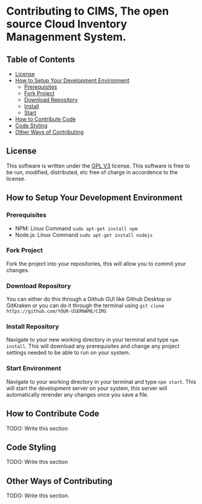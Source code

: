 # Contributing to CIMS, The open source Cloud Inventory Managenment System.

## Table of Contents

- [License](#license)
- [How to Setup Your Development Environment](#how-to-setup-your-development-environment)
  - [Prerequisites](#prerequisites)
  - [Fork Project](#fork-project)
  - [Download Repository](#download-repository)
  - [Install](#install-repository)
  - [Start](#start-environment)
- [How to Contribute Code](#how-to-contribute-code)
- [Code Styling](#code-styling)
- [Other Ways of Contributing](#other-ways-of-contributing)

## License

This software is written under the [GPL V3](LICENSE.md) license. This software is free to be run, modified, distributed, etc free of charge in accordence to the license. 

## How to Setup Your Development Environment

### Prerequisites
- NPM: Linux Command `sudo apt-get install npm`
- Node.js: Linux Command `sudo apt-get install nodejs`

### Fork Project
Fork the project into your repositories, this will allow you to commit your changes.

### Download Repository
You can either do this through a Github GUI like Github Desktop or GitKraken or you can do it through the terminal using `git clone https://github.com/YOUR-USERNAME/CIMS`

### Install Repository
Navigate to your new working directory in your terminal and type `npm install`. This will download any prerequisites and change any project settings needed to be able to run on your system.

### Start Environment
Navigate to your working directory in your terminal and type `npm start`. This will start the development server on your system, this server will automatically rerender any changes once you save a file.

## How to Contribute Code

TODO: Write this section

## Code Styling

TODO: Write this section

## Other Ways of Contributing

TODO: Write this section.
